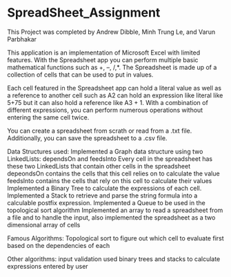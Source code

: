 # SpreadSheet_Assignment
This Project was completed by Andrew Dibble, Minh Trung Le, and Varun Parbhakar

This application is an implementation of Microsoft Excel with limited features. With the
Spreadsheet app you can perform multiple basic mathematical functions such as +, –, /,*. The
Spreadsheet is made up of a collection of cells that can be used to put in values.

Each cell featured in the Spreadsheet app can hold a literal value as well as a reference to another
cell such as A2 can hold an expression like literal like 5+75 but it can also
hold a reference like A3 + 1. With a combination of different expressions, you can perform
numerous operations without entering the same cell twice.

You can create a spreadsheet from scrath or read from a .txt file. Additionally, you can save the spreadsheet to a .csv file.

Data Structures used:
Implemented a Graph data structure using two LinkedLists: dependsOn and feedsInto
  Every cell in the spreadsheet has these two LinkedLists that contain other cells in
  the spreadsheet
      depeondsOn contains the cells that this cell relies on to calculate the value
      feedsInto contains the cells that rely on this cell to calculate their values
Implemented a Binary Tree to calculate the expressions of each cell.
Implemented a Stack to retrieve and parse the string formula into a calculable postfix
expression.
Implemented a Queue to be used in the topological sort algorithm
Implemented an array to read a spreadsheet from a file and to handle the input, also
  implemented the spreadsheet as a two dimensional array of cells
  
Famous Algorithms: Topological sort to figure out which cell to evaluate first based on the dependencies of each

Other algorithms:
  input validation
  used binary trees and stacks to calculate expressions entered by user
